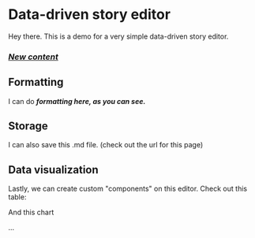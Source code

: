 # Data-driven story editor

Hey there. This is a demo for a very simple data-driven story editor.

### ***<u>New content</u>***



<FlatUiTable url="https://storage.openspending.org/alberta-budget/__os_imported__alberta_total.csv" />











<LineChart data="https://raw.githubusercontent.com/datasets/oil-prices/main/data/wti-year.csv" xAxis="Date" yAxis="Price" />





## Formatting

I can do  ***formatting here, as you can see.***

## Storage

I can also save this .md file. (check out the url for this page)

## Data visualization

Lastly, we can create custom "components" on this editor. Check out this table:

<FlatUiTable url="https://storage.openspending.org/alberta-budget/__os_imported__alberta_total.csv" />

And this chart

<LineChart data="https://raw.githubusercontent.com/datasets/oil-prices/main/data/wti-year.csv" xAxis="Date" yAxis="Price" />

...